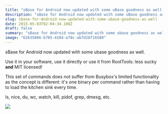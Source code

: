 ```yaml
---
title: "sBase for Android now updated with some uBase goodness as well."
description: "sBase for Android now updated with some uBase goodness as well."
slug: sbase-for-Android-now-updated-with-some-ubase-goodness-as-well
date: 2015-05-03T02:04:34.108Z
draft: false
summary: "sBase for Android now updated with some ubase goodness as well."
image: "62635866-b705-4104-a78c-ab7d2bf16589"
---
```

sBase for Android now updated with some ubase goodness as well.  

Use it in your software, use it directly or use it from RootTools: less sucky
**and** MIT licensed!  

This set of commands does not suffer from Busybox's limited functionality as
the concept is different: it's one binary per command rather than having to
load the kitchen sink every time.  

ls, nice, du, wc, watch, kill, pidof, grep, dmesg, etc.

[![](https://lh6.googleusercontent.com/proxy/bF5vqTFqS7nNhYcyaykZV1bSHufGNYs0Qkqm955mgFlYLZ-BbPFN6gYM9w7z0d6IPQOiFYQwflVPS99jre1DY1gs2C4x9BnQD9hIdk3kGTHM0wI=w506-h303-p)](https://github.com/Fusion/sbase-for-android)

